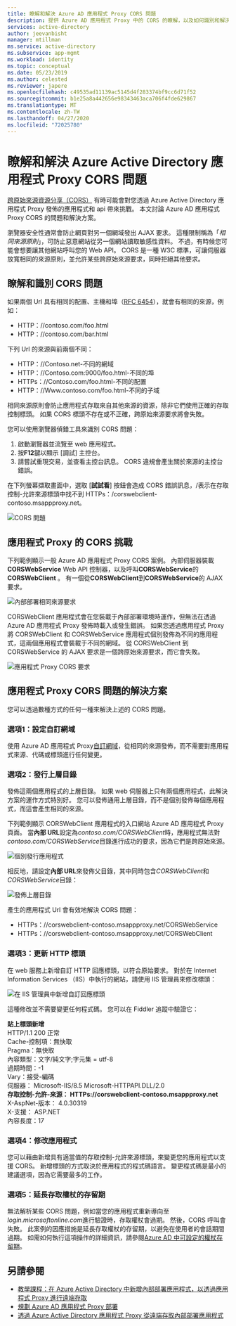 ```yaml
---
title: 瞭解和解決 Azure AD 應用程式 Proxy CORS 問題
description: 提供 Azure AD 應用程式 Proxy 中的 CORS 的瞭解，以及如何識別和解決 CORS 問題。
services: active-directory
author: jeevanbisht
manager: mtillman
ms.service: active-directory
ms.subservice: app-mgmt
ms.workload: identity
ms.topic: conceptual
ms.date: 05/23/2019
ms.author: celested
ms.reviewer: japere
ms.openlocfilehash: c49535ad11139ac5145d4f283374bf9cc6d71f52
ms.sourcegitcommit: b1e25a8a442656e98343463aca706f4fde629867
ms.translationtype: MT
ms.contentlocale: zh-TW
ms.lasthandoff: 04/27/2020
ms.locfileid: "72025780"
---
```

# <a name="understand-and-solve-azure-active-directory-application-proxy-cors-issues"></a>瞭解和解決 Azure Active Directory 應用程式 Proxy CORS 問題

[跨原始來源資源分享（CORS）](https://www.w3.org/TR/cors/) 有時可能會對您透過 Azure Active Directory 應用程式 Proxy 發佈的應用程式和 api 帶來挑戰。 本文討論 Azure AD 應用程式 Proxy CORS 的問題和解決方案。

瀏覽器安全性通常會防止網頁對另一個網域發出 AJAX 要求。 這種限制稱為「*相同來源原則*」，可防止惡意網站從另一個網站讀取敏感性資料。 不過，有時候您可能會想要讓其他網站呼叫您的 Web API。 CORS 是一種 W3C 標準，可讓伺服器放寬相同的來源原則，並允許某些跨原始來源要求，同時拒絕其他要求。

## <a name="understand-and-identify-cors-issues"></a>瞭解和識別 CORS 問題

如果兩個 Url 具有相同的配置、主機和埠（[RFC 6454](https://tools.ietf.org/html/rfc6454)），就會有相同的來源，例如：

-   HTTP：\//contoso.com/foo.html
-   HTTP：\//contoso.com/bar.html

下列 Url 的來源與前兩個不同：

-   HTTP：\//Contoso.net-不同的網域
-   HTTP：\//Contoso.com:9000/foo.html-不同的埠
-   HTTPs：\//Contoso.com/foo.html-不同的配置
-   HTTP：\//Www.contoso.com/foo.html-不同的子域

相同來源原則會防止應用程式存取來自其他來源的資源，除非它們使用正確的存取控制標頭。 如果 CORS 標頭不存在或不正確，跨原始來源要求將會失敗。 

您可以使用瀏覽器偵錯工具來識別 CORS 問題：

1. 啟動瀏覽器並流覽至 web 應用程式。
1. 按**F12**鍵以顯示 [調試] 主控台。
1. 請嘗試重現交易，並查看主控台訊息。 CORS 違規會產生關於來源的主控台錯誤。

在下列螢幕擷取畫面中，選取 [**試試看**] 按鈕會造成 CORS 錯誤訊息，\/表示在存取控制-允許來源標頭中找不到 HTTPs：/corswebclient-contoso.msappproxy.net。

![CORS 問題](./media/application-proxy-understand-cors-issues/image3.png)

## <a name="cors-challenges-with-application-proxy"></a>應用程式 Proxy 的 CORS 挑戰

下列範例顯示一般 Azure AD 應用程式 Proxy CORS 案例。 內部伺服器裝載**CORSWebService** Web API 控制器，以及呼叫**CORSWebService**的**CORSWebClient** 。 有一個從**CORSWebClient**到**CORSWebService**的 AJAX 要求。

![內部部署相同來源要求](./media/application-proxy-understand-cors-issues/image1.png)

CORSWebClient 應用程式會在您裝載于內部部署環境時運作，但無法在透過 Azure AD 應用程式 Proxy 發佈時載入或發生錯誤。 如果您透過應用程式 Proxy 將 CORSWebClient 和 CORSWebService 應用程式個別發佈為不同的應用程式，這兩個應用程式會裝載于不同的網域。 從 CORSWebClient 到 CORSWebService 的 AJAX 要求是一個跨原始來源要求，而它會失敗。

![應用程式 Proxy CORS 要求](./media/application-proxy-understand-cors-issues/image2.png)

## <a name="solutions-for-application-proxy-cors-issues"></a>應用程式 Proxy CORS 問題的解決方案

您可以透過數種方式的任何一種來解決上述的 CORS 問題。

### <a name="option-1-set-up-a-custom-domain"></a>選項1：設定自訂網域

使用 Azure AD 應用程式 Proxy[自訂網域](https://docs.microsoft.com/azure/active-directory/active-directory-application-proxy-custom-domains)，從相同的來源發佈，而不需要對應用程式來源、代碼或標頭進行任何變更。 

### <a name="option-2-publish-the-parent-directory"></a>選項2：發行上層目錄

發佈這兩個應用程式的上層目錄。 如果 web 伺服器上只有兩個應用程式，此解決方案的運作方式特別好。 您可以發佈通用上層目錄，而不是個別發佈每個應用程式，而這會產生相同的來源。

下列範例顯示 CORSWebClient 應用程式的入口網站 Azure AD 應用程式 Proxy 頁面。  當**內部 URL**設定為*contoso.com/CORSWebClient*時，應用程式無法對*contoso.com/CORSWebService*目錄進行成功的要求，因為它們是跨原始來源。 

![個別發行應用程式](./media/application-proxy-understand-cors-issues/image4.png)

相反地，請設定**內部 URL**來發佈父目錄，其中同時包含*CORSWebClient*和*CORSWebService*目錄：

![發佈上層目錄](./media/application-proxy-understand-cors-issues/image5.png)

產生的應用程式 Url 會有效地解決 CORS 問題：

- HTTPs：\//corswebclient-contoso.msappproxy.net/CORSWebService
- HTTPs：\//corswebclient-contoso.msappproxy.net/CORSWebClient

### <a name="option-3-update-http-headers"></a>選項3：更新 HTTP 標頭

在 web 服務上新增自訂 HTTP 回應標頭，以符合原始要求。 對於在 Internet Information Services （IIS）中執行的網站，請使用 IIS 管理員來修改標頭：

![在 IIS 管理員中新增自訂回應標頭](./media/application-proxy-understand-cors-issues/image6.png)

這種修改並不需要變更任何程式碼。 您可以在 Fiddler 追蹤中驗證它：

**貼上標頭新增**\
HTTP/1.1 200 正常 \
Cache-控制項：無快取 \
Pragma：無快取 \
內容類型：文字/純文字;字元集 = utf-8 \
過期時間：-1 \
Vary：接受-編碼 \
伺服器： Microsoft-IIS/8.5 Microsoft-HTTPAPI.DLL/2.0 \
**存取控制-允許-來源： HTTPs\://corswebclient-contoso.msappproxy.net**\
X-AspNet-版本： 4.0.30319 \
X-支援： ASP.NET \
內容長度：17

### <a name="option-4-modify-the-app"></a>選項4：修改應用程式

您可以藉由新增具有適當值的存取控制-允許來源標頭，來變更您的應用程式以支援 CORS。 新增標頭的方式取決於應用程式的程式碼語言。 變更程式碼是最小的建議選項，因為它需要最多的工作。

### <a name="option-5-extend-the-lifetime-of-the-access-token"></a>選項5：延長存取權杖的存留期

無法解析某些 CORS 問題，例如當您的應用程式重新導向至*login.microsoftonline.com*進行驗證時，存取權杖會過期。 然後，CORS 呼叫會失敗。 此案例的因應措施是延長存取權杖的存留期，以避免在使用者的會話期間過期。 如需如何執行這項操作的詳細資訊，請參閱[Azure AD 中可設定的權杖存留期](../develop/active-directory-configurable-token-lifetimes.md)。

## <a name="see-also"></a>另請參閱
- [教學課程：在 Azure Active Directory 中新增內部部署應用程式，以透過應用程式 Proxy 進行遠端存取](application-proxy-add-on-premises-application.md) 
- [規劃 Azure AD 應用程式 Proxy 部署](application-proxy-deployment-plan.md) 
- [透過 Azure Active Directory 應用程式 Proxy 從遠端存取內部部署應用程式](application-proxy.md) 
